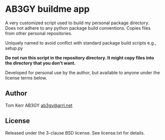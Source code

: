 # AB3GY buildme app
A very customized script used to build my personal package directory.  Does not adhere to any python package build conventions.  Copies files from other personal repositories.  

Uniquely named to avoid conflict with standard package build scripts e.g., setup.py  

**Do not run this script in the repository directory.  It might copy files into the directory that you don't want.**  

Developed for personal use by the author, but available to anyone under the license terms below.  
 
## Author
Tom Kerr AB3GY
ab3gy@arrl.net

## License
Released under the 3-clause BSD license.
See license.txt for details.
